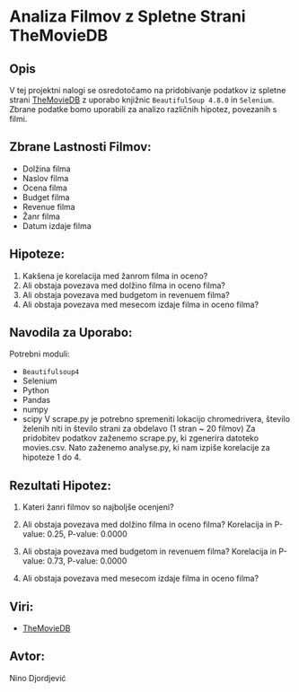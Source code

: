 # **Analiza Filmov z Spletne Strani TheMovieDB**

## **Opis**
V tej projektni nalogi se osredotočamo na pridobivanje podatkov iz spletne strani [TheMovieDB](https://www.themoviedb.org/) z uporabo knjižnic `BeautifulSoup 4.8.0` in `Selenium`. Zbrane podatke bomo uporabili za analizo različnih hipotez, povezanih s filmi.

## **Zbrane Lastnosti Filmov:**
- Dolžina filma
- Naslov filma
- Ocena filma
- Budget filma
- Revenue filma
- Žanr filma
- Datum izdaje filma

## **Hipoteze:**
1. Kakšena je korelacija med žanrom filma in oceno?
2. Ali obstaja povezava med dolžino filma in oceno filma?
3. Ali obstaja povezava med budgetom in revenuem filma?
4. Ali obstaja povezava med mesecom izdaje filma in oceno filma?

## **Navodila za Uporabo:**
Potrebni moduli: 
- `Beautifulsoup4` 
- Selenium 
- Python
- Pandas
- numpy
- scipy
V scrape.py je potrebno spremeniti lokacijo chromedrivera, število želenih niti in število strani za obdelavo (1 stran ~ 20 filmov)
Za pridobitev podatkov zaženemo scrape.py, ki zgenerira datoteko movies.csv.
Nato zaženemo analyse.py, ki nam izpiše korelacije za hipoteze 1 do 4.

## **Rezultati Hipotez:**
1. Kateri žanri filmov so najboljše ocenjeni?
  
2. Ali obstaja povezava med dolžino filma in oceno filma?
  Korelacija in P-value: 0.25, P-value: 0.0000
3. Ali obstaja povezava med budgetom in revenuem filma?
  Korelacija in P-value: 0.73, P-value: 0.0000
4. Ali obstaja povezava med mesecom izdaje filma in oceno filma?
   

## **Viri:**
- [TheMovieDB](https://www.themoviedb.org/)

## **Avtor:**
Nino Djordjević
